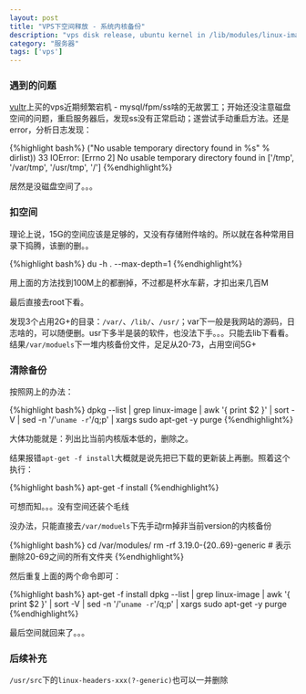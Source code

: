 ```yaml
---
layout: post
title: "VPS下空间释放 - 系统内核备份"
description: "vps disk release, ubuntu kernel in /lib/modules/linux-image-xxx-generic"
category: "服务器"
tags: ['vps']
---
```


### 遇到的问题

[vultr]({{site.refer.vultr}})上买的vps近期频繁宕机 - mysql/fpm/ss啥的无故罢工；开始还没注意磁盘空间的问题，重启服务器后，发现ss没有正常启动；遂尝试手动重启方法。还是error，分析日志发现：

{%highlight bash%}
("No usable temporary directory found in %s" % dirlist))
 33 IOError: [Errno 2] No usable temporary directory found in ['/tmp', '/var/tmp', '/usr/tmp', '/']
{%endhighlight%}
 
 居然是没磁盘空间了。。。
 
### 扣空间
 
 理论上说，15G的空间应该是足够的，又没有存储附件啥的。所以就在各种常用目录下捣腾，该删的删。。
 
{%highlight bash%}
 du -h . --max-depth=1
{%endhighlight%}
 
 用上面的方法找到100M上的都删掉，不过都是杯水车薪，才扣出来几百M
 
 最后直接去root下看。
 
 发现3个占用2G+的目录：`/var/`、`/lib/`、`/usr/`；var下一般是我网站的源码，日志啥的，可以随便删。usr下多半是装的软件，也没法下手。。。只能去lib下看看。结果`/var/moduels`下一堆内核备份文件，足足从20-73，占用空间5G+
 
### 清除备份
 
 按照网上的办法：
 
 {%highlight bash%}
 dpkg --list | grep linux-image | awk '{ print $2 }' | sort -V | sed -n '/'`uname -r`'/q;p' | xargs sudo apt-get -y purge
{%endhighlight%}
 
 大体功能就是：列出比当前内核版本低的，删除之。
 
 结果报错`apt-get -f install`大概就是说先把已下载的更新装上再删。照着这个执行：
 
{%highlight bash%}
 apt-get -f install
{%endhighlight%}
 
 可想而知。。。没有空间还装个毛线
 
 没办法，只能直接去`/var/moduels`下先手动rm掉非当前version的内核备份
 
{%highlight bash%}
 cd /var/modules/
 rm -rf 3.19.0-{20..69}-generic # 表示删除20-69之间的所有文件夹
{%endhighlight%}
 
 然后重复上面的两个命令即可：
 
{%highlight bash%}
 apt-get -f install
 dpkg --list | grep linux-image | awk '{ print $2 }' | sort -V | sed -n '/'`uname -r`'/q;p' | xargs sudo apt-get -y purge
{%endhighlight%}
 
 最后空间就回来了。。。
 
### 后续补充

`/usr/src`下的`linux-headers-xxx(?-generic)`也可以一并删除
